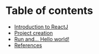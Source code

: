 # Table of contents

* [Introduction to ReactJ](README.md)
* [Project creation](project-creation.md)
* [Run and... Hello world!](hello-world.md)
* [References](references.md)

